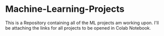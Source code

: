 # Machine-Learning-Projects
This is a Repository containing all of the ML projects am working upon.
I'll be attaching the links for all projects to be opened in Colab Notebook.




